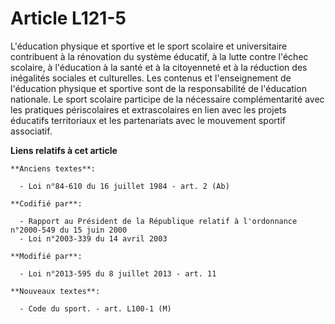 # Article L121-5

L'éducation physique et sportive et le sport scolaire et universitaire contribuent à la rénovation du système éducatif, à la
lutte contre l'échec scolaire, à l'éducation à la santé et à la citoyenneté et à la réduction des inégalités sociales et
culturelles. Les contenus et l'enseignement de l'éducation physique et sportive sont de la responsabilité de l'éducation
nationale. Le sport scolaire participe de la nécessaire complémentarité avec les pratiques périscolaires et extrascolaires en
lien avec les projets éducatifs territoriaux et les partenariats avec le mouvement sportif associatif.

**Liens relatifs à cet article**

	**Anciens textes**:

	  - Loi n°84-610 du 16 juillet 1984 - art. 2 (Ab)

	**Codifié par**:

	  - Rapport au Président de la République relatif à l'ordonnance n°2000-549 du 15 juin 2000
	  - Loi n°2003-339 du 14 avril 2003

	**Modifié par**:

	  - Loi n°2013-595 du 8 juillet 2013 - art. 11

	**Nouveaux textes**:

	  - Code du sport. - art. L100-1 (M)
